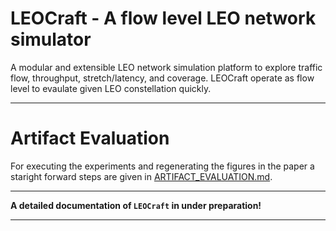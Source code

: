 # LEOCraft - A flow level LEO network simulator

A modular and extensible LEO network simulation platform to explore traffic flow, throughput, stretch/latency, and coverage. LEOCraft operate as flow level to evaulate given LEO constellation quickly.

---

# Artifact Evaluation
For executing the experiments and regenerating the figures in the paper a staright forward steps are given in [ARTIFACT_EVALUATION.md](/ARTIFACT_EVALUATION.md).


---

**A detailed documentation of `LEOCraft` in under preparation!**


---